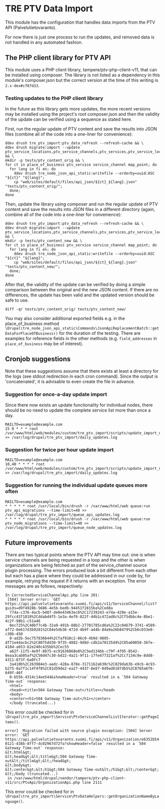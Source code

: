 TRE PTV Data Import
===================

This module has the configuration that handles data imports from the PTV API (Palvelutietovaranto).

For now there is just one process to run the updates, and removed data is not handled in any automated fashion.

## The PHP client library for PTV API

This module uses a PHP client library, tampere/ptv-php-client-v11, that can be installed using composer. The library is
not listed as a dependency in this module's composer.json but the correct version at the time of this writing is `2.x-dev#cf87d33`.

### Testing updates to the PHP client library

In the future as this library gets more updates, the more recent versions may be installed using the project's root composer.json and then the validity of the update can be verified using a sequence as stated here.

First, run the regular update of PTV content and save the results into JSON files (combine all of the code into a
one-liner for convenience):

```
ddev drush tre_ptv_import:ptv_data_refresh --refresh-cache && \
ddev drush migrate:import --update ptv_service_locations,ptv_service_channels,ptv_services,ptv_service_locations_en,ptv_service_channels_en,ptv_services_en && \
mkdir -p tests/ptv_content_orig && \
for ct in place_of_business ptv_service service_channel map_point; do
  for lang in fi en; do
    ddev drush tre_node_json_api_static:writefile --orderby=uuid:ASC "${ct}" "${lang}";
    cp "web/sites/default/files/api_json/${ct}_${lang}.json" "tests/ptv_content_orig/";
  done;
done
```

Then, update the library using composer and run the regular update of PTV content and save the results into JSON files
in a different directory (again, combine all of the code into a one-liner for convenience):

```
ddev drush tre_ptv_import:ptv_data_refresh --refresh-cache && \
ddev drush migrate:import --update ptv_service_locations,ptv_service_channels,ptv_services,ptv_service_locations_en,ptv_service_channels_en,ptv_services_en && \
mkdir -p tests/ptv_content_new && \
for ct in place_of_business ptv_service service_channel map_point; do
  for lang in fi en; do
    ddev drush tre_node_json_api_static:writefile --orderby=uuid:ASC "${ct}" "${lang}";
    cp "web/sites/default/files/api_json/${ct}_${lang}.json" "tests/ptv_content_new/";
  done;
done
```

After that, the validity of the update can be verified by doing a simple comparison between the original and the new
JSON content. If there are no differences, the update has been valid and the updated version should be safe to use.

```
diff -qr tests/ptv_content_orig/ tests/ptv_content_new/
```

You may also consider additional exported fields e.g. in the place_of_business method
`\Drupal\tre_node_json_api_static\Commands\JsonApiReplacementBatch::getDataForPlaceOfBusiness()` for the duration of the
testing. There are examples for reference fields in the other methods (e.g. `field_addresses` in `place_of_business` may
be of interest).

## Cronjob suggestions

Note that these suggestions assume that there exists at least a directory for the logs (see stdout redirection in each cron command). Since the output is 'concatenated', it is advisable to even create the file in advance.

### Suggestion for once-a-day update import

Since there now exists an update functionality for individual nodes, there should be no need to update the complete service list more than once a day.

```
MAILTO=example@example.com
25 0 * * * root /var/www/html/web/modules/custom/tre_ptv_import/scripts/update_import_no_deletions.sh >> /var/log/drupal/tre_ptv_import/daily_updates.log
```

### Suggestion for twice per hour update import

```
MAILTO=example@example.com
10,40 * * * * root /var/www/html/web/modules/custom/tre_ptv_import/scripts/update_import_no_deletions.sh >> /var/log/drupal/tre_ptv_import/daily_updates.log
```

### Suggestion for running the individual update queues more often

```
MAILTO=example@example.com
* * * * * root /usr/local/bin/drush -r /var/www/html/web queue:run ptv_api_migrations --time-limit=40 >> /var/log/drupal/tre_ptv_import/queue_api_updates.log
* * * * * root /usr/local/bin/drush -r /var/www/html/web queue:run ptv_node_migrations --time-limit=40 >> /var/log/drupal/tre_ptv_import/queue_node_updates.log
```

## Future improvements

There are two typical points where the PTV API may time out: one is when service channels are being requested in a loop
and the other is when organizations are being fetched as part of the service_channel source plugin processing. The
errors produced look a bit different from each other but each has a place where they could be addressed in our code by,
for example, retrying the request if it returns with an exception. The error messages are as follows, respectively:

```
In CorrectedServiceChannelApi.php line 201:
 [504] Server error: `GET https://api.palvelutietovaranto.suomi.fi/api/v11/ServiceChannel/list?guids=d9f4928b-5686-4e5b-bedb-94451f2815ba%2Ced8a
  774a-c376-4acb-b407-de0e43463ec6%2C17239243-e74a-420e-a15e-29fcc4371810%2Cddabd4f5-1e3a-4ef8-822f-44b1c472ad8c%2Cf5dbbc4e-8be1-4c2f-98b1-c51a46
  0ec725%2C40bf7c4b-32a9-491b-88b2-27701785cd6a%2C22c04679-3741-4589-af72-8e617d3b9281%2C84e54b36-472d-4b9f-a44b-84a9a26b8479%2Cb6c033e8-c30b-450
  0-ad2b-5ec757836644%2Cfaf910c2-06c0-4b9d-9805-df71e44acbc2%2C8075dd30-9f35-4882-9d8d-cdb2a70135d4%2C05a60058-36fe-4184-a653-b2e240c435bb%2Cec55
  a62f-11f5-4e9f-8875-ec91636868e8%2C5ed134bb-c79f-4f05-8542-0eaa3cab05af%2C50d47c30-bd22-4a21-9f11-17fe477321af%2Cc7134c9e-8dd8-4311-873f-6a0fc7
  3a410b%2C263984e3-aadc-428a-878e-3171162ab30c%2C829da63b-e9cb-4c93-b275-8a7f1c14f4f8%2C81d59de2-ea27-4437-8e87-0d9ad0107db5%2C8765a6f0-649f-46f
  0-b556-4314c14ee544&showHeader=true` resulted in a `504 Gateway Time-out` response:
  <html>
  <head><title>504 Gateway Time-out</title></head>
  <body>
  <center><h1>504 Gateway Time-out</h1></center>
  </body (truncated...)
```
This error could be checked for in `\Drupal\tre_ptv_import\Service\PtvServiceChannelListIterator::getPageItems()`.

```
error]  Migration failed with source plugin exception: [504] Server error: `GET https://api.palvelutietovaranto.suomi.fi/api/v11/Organization/e6352b54-0121-438b-8ff7-dc02967d72fa?showHeader=false` resulted in a `504 Gateway Time-out` response:
&lt;html&gt;
&lt;head&gt;&lt;title&gt;504 Gateway Time-out&lt;/title&gt;&lt;/head&gt;
&lt;body&gt;
&lt;center&gt;&lt;h1&gt;504 Gateway Time-out&lt;/h1&gt;&lt;/center&gt;
&lt;/body (truncated...)
 in /var/www/html/drupal/vendor/tampere/ptv-php-client-v11/src/PtvApi/OrganizationApi.php line 2111
```
This error could be checked for in `\Drupal\tre_ptv_import\Service\PtvDataHelpers::getOrganizationNameByLanguage()`.
